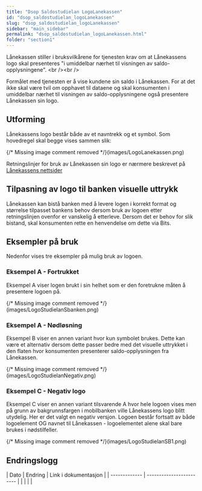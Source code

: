 ```yaml
---
title: "Dsop Saldostudielan LogoLanekassen"
id: "dsop_saldostudielan_logoLanekassen"
slug: "dsop_saldostudielan_logoLanekassen"
sidebar: "main_sidebar"
permalink: "dsop_saldostudielan_logoLanekassen.html"
folder: "section1"
---
```


Lånekassen stiller i bruksvilkårene for tjenesten krav om at Lånekassens logo skal presenteres "i umiddelbar nærhet til visningen av saldo-opplysningene". <br \/><br \/>

Formålet med tjenesten er å vise kundene sin saldo i Lånekassen. For at det ikke skal være tvil om opphavet til dataene og skal konsumenten i umiddelbar nærhet til visningen av saldo-opplysningene også presentere Lånekassen sin logo.

## Utforming
Lånekassens logo består både av et navntrekk og et symbol. Som hovedregel skal begge vises sammen slik:

\{/* Missing image comment removed */\}(images/LogoLanekassen.png)

Retningslinjer for bruk av Lånekassen sin logo er nærmere beskrevet på [Lånekassens nettsider](https://www.lanekassen.no/nb-NO/presse-og-samfunnskontakt/presse/logo-og-visuell-profil/)

## Tilpasning av logo til banken visuelle uttrykk

Lånekassen kan bistå banken med å levere logen i korrekt format og størrelse tilpasset bankens behov dersom bruk av logoen etter retningslinjen ovenfor er vanskelig å etterleve. Dersom det er behov for slik bistand, skal konsumenten rette en henvendelse om dette via Bits.

## Eksempler på bruk

Nedenfor vises tre eksempler på mulig bruk av logoen.

### Eksempel A - Fortrukket
Eksempel A viser logen brukt i sin helhet som er den foretrukne måten å presentere logoen på.

\{/* Missing image comment removed */\}(images/LogoStudielanSbanken.png)

### Eksempel A - Nødløsning

Eksempel B viser en annen variant hvor kun symbolet brukes. Dette kan være et alternativ dersom dette passer bedre med det visuelle uttrykket i den flaten hvor konsumenten presenterer saldo-opplysningen fra Lånekassen.

\{/* Missing image comment removed */\}(images/LogoStudielanNegativ.png)

### Eksempel C - Negativ logo

Eksempel C viser en annen variant tilsvarende A hvor hele logoen vises men på grunn av bakgrunnsfargen i mobilbanken ville Lånekassens logo blitt utydelig. Her er det valgt en negativ versjon. Logoen består fortsatt av både logoelement OG navnet til Lånekassen - logoelementet alene skal bare brukes i nødstilfeller.

\{/* Missing image comment removed */\}(images/LogoStudielanSB1.png)

## Endringslogg

| Dato | Endring | Link i dokumentasjon |
| ------------- | ------------------------ |  | |   | |
